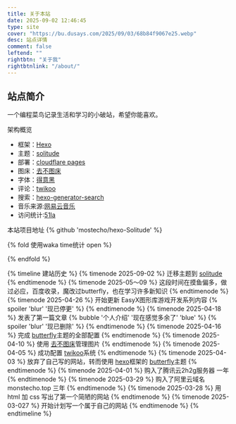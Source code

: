 ```yaml
---
title: 关于本站
date: 2025-09-02 12:46:45
type: site
cover: "https://bu.dusays.com/2025/09/03/68b84f9067e25.webp"
desc: 站点详情
comment: false
leftend: ""
rightbtn: "关于我"
rightbtnlink: "/about/"
---
```


## 站点简介
一个编程菜鸟记录生活和学习的小破站，希望你能喜欢。

架构概览
- 框架：[Hexo](https://hexo.io/zh-cn/)
- 主题：[solitude](https://solitude.js.org/cn)
- 部署：[cloudflare pages](https://www.cloudflare.com/zh-cn/)
- 图床：[去不图床](https://7bu.top/)
- 字体：[得意黑](https://www.fonts.net.cn/font-41693134998.html)
- 评论：[twikoo](https://twikoo.js.org/)
- 搜索：[hexo-generator-search](https://github.com/wzpan/hexo-generator-search)
- 音乐来源:[网易云音乐](https://music.163.com/#/playlist?id=14232307657)
- 访问统计:[51la](https://v6.51.la/)

本站项目地址
{% github 'mostecho/hexo-Solitude' %}

{% fold 使用waka time统计 open %}
<!-- <figure><embed src="https://wakatime.com/share/@monstecho/f744180f-807f-40b2-bdcc-d06ecdeb4741.svg"></embed></figure> -->
{% endfold %}



{% timeline 建站历史 %}
{% timenode 2025-09-02 %}
迁移主题到 [solitude](https://solitude.js.org/cn)
{% endtimenode %}
{% timenode 2025-05～09 %}
这段时间在摸鱼偏多，做过必应，百度收录，魔改过butterfly，也在学习许多新知识 
{% endtimenode %}
{% timenode 2025-04-26 %}
开始更新 EasyX图形库游戏开发系列内容 {% spoiler 'blur' '现已停更' %}
{% endtimenode %}
{% timenode 2025-04-18 %}
发表了第一篇文章 {% bubble '个人介绍' '现在感觉多余了' 'blue' %} {% spoiler 'blur' '现已删除' %}
{% endtimenode %}
{% timenode 2025-04-16 %}
完成 [butterfly](https://github.com/jerryc127/hexo-theme-butterfly)主题的全部配置
{% endtimenode %}
{% timenode 2025-04-10 %}
使用 [去不图床](https://7bu.top/)管理图片
{% endtimenode %}
{% timenode 2025-04-05 %}
成功配置 [twikoo](https://twikoo.js.org/)系统
{% endtimenode %}
{% timenode 2025-04-03 %}
放弃了自己写的网站，转而使用 [hexo](https://hexo.io/zh-cn/)框架的 [butterfly](https://github.com/jerryc127/hexo-theme-butterfly)主题
{% endtimenode %}
{% timenode 2025-04-01 %}
购入了腾讯云2h2g服务器 一年
{% endtimenode %}
{% timenode 2025-03-29 %}
购入了阿里云域名 monstecho.top 三年
{% endtimenode %}
{% timenode 2025-03-28 %}
用 html 加 css 写出了第一个简陋的网站
{% endtimenode %}
{% timenode 2025-03-027 %}
开始计划写一个属于自己的网站
{% endtimenode %}
{% endtimeline %}










